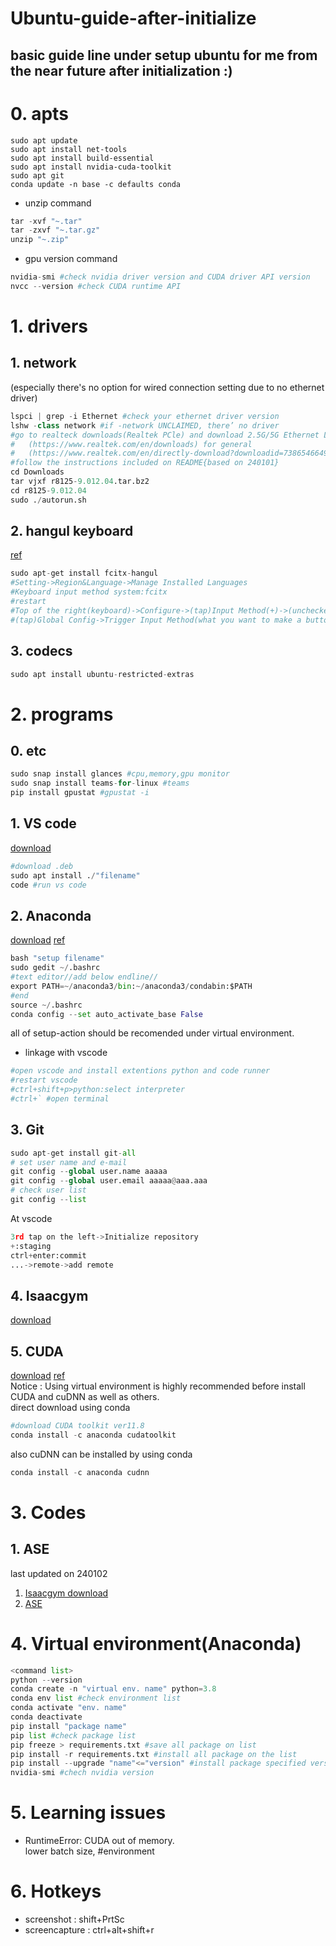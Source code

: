 # Ubuntu-guide-after-initialize
basic guide line under setup ubuntu for me from the near future after initialization :)
---
# 0. apts
```
sudo apt update
sudo apt install net-tools
sudo apt install build-essential
sudo apt install nvidia-cuda-toolkit
sudo apt git
conda update -n base -c defaults conda
```
* unzip command
```python
tar -xvf "~.tar"
tar -zxvf "~.tar.gz"
unzip "~.zip"
```
* gpu version command
```python
nvidia-smi #check nvidia driver version and CUDA driver API version
nvcc --version #check CUDA runtime API
```
# 1. drivers
## 1. network
(especially there's no option for wired connection setting due to no ethernet driver)
```python
lspci | grep -i Ethernet #check your ethernet driver version
lshw -class network #if -network UNCLAIMED, there’ no driver
#go to realteck downloads(Realtek PCle) and download 2.5G/5G Ethernet LINUX driver
#   (https://www.realtek.com/en/downloads) for general
#   (https://www.realtek.com/en/directly-download?downloadid=73865466490b208c00b7ea79734b7ac4) for 240101
#follow the instructions included on README{based on 240101}
cd Downloads
tar vjxf r8125-9.012.04.tar.bz2
cd r8125-9.012.04
sudo ./autorun.sh
```
## 2. hangul keyboard
[ref](https://driz2le.tistory.com/253)
```python
sudo apt-get install fcitx-hangul
#Setting->Region&Language->Manage Installed Languages
#Keyboard input method system:fcitx
#restart
#Top of the right(keyboard)->Configure->(tap)Input Method(+)->(unchecked)Only Show Current Language->(put)hangul
#(tap)Global Config->Trigger Input Method(what you want to make a button)
```
## 3. codecs
```python
sudo apt install ubuntu-restricted-extras
```
# 2. programs
## 0. etc
```python
sudo snap install glances #cpu,memory,gpu monitor
sudo snap install teams-for-linux #teams
pip install gpustat #gpustat -i
```
## 1. VS code
[download](https://code.visualstudio.com/)
```python
#download .deb
sudo apt install ./"filename"
code #run vs code
```
## 2. Anaconda
[download](https://www.anaconda.com/download)
[ref](https://ieworld.tistory.com/12)
```python
bash "setup filename"
sudo gedit ~/.bashrc
#text editor//add below endline//
export PATH=~/anaconda3/bin:~/anaconda3/condabin:$PATH
#end
source ~/.bashrc
conda config --set auto_activate_base False
```
all of setup-action should be recomended under virtual environment.</br>
* linkage with vscode
```python
#open vscode and install extentions python and code runner
#restart vscode
#ctrl+shift+p>python:select interpreter
#ctrl+` #open terminal
```
## 3. Git
```python
sudo apt-get install git-all
# set user name and e-mail
git config --global user.name aaaaa
git config --global user.email aaaaa@aaa.aaa
# check user list
git config --list
```
At vscode
```python
3rd tap on the left->Initialize repository
+:staging
ctrl+enter:commit
...->remote->add remote
```
## 4. Isaacgym
[download](https://developer.nvidia.com/isaac-gym/download)
## 5. CUDA
[download](https://developer.nvidia.com/cuda-toolkit-archive)
[ref](https://webnautes.tistory.com/1844)</br>
Notice : Using virtual environment is highly recommended before install CUDA and cuDNN as well as others.
</br>
direct download using conda
```python
#download CUDA toolkit ver11.8
conda install -c anaconda cudatoolkit
```
also cuDNN can be installed by using conda
```python
conda install -c anaconda cudnn
```
# 3. Codes
## 1. ASE
last updated on 240102</br>
1. [Isaacgym download](https://developer.nvidia.com/isaac-gym/download)
2. [ASE](https://github.com/nv-tlabs/ASE.git)
# 4. Virtual environment(Anaconda)
```python
<command list>
python --version
conda create -n "virtual env. name" python=3.8
conda env list #check environment list
conda activate "env. name"
conda deactivate
pip install "package name"
pip list #check package list
pip freeze > requirements.txt #save all package on list
pip install -r requirements.txt #install all package on the list
pip install --upgrade "name"<="version" #install package specified version
nvidia-smi #chech nvidia version
```
# 5. Learning issues
* RuntimeError: CUDA out of memory.</br>
  lower batch size, #environment
# 6. Hotkeys
* screenshot : shift+PrtSc
* screencapture : ctrl+alt+shift+r

